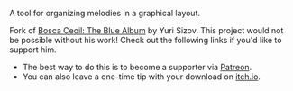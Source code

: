 A tool for organizing melodies in a graphical layout.

Fork of [Bosca Ceoil: The Blue Album](https://github.com/YuriSizov/boscaceoil-blue) by Yuri Sizov. This project would not be possible without his work! Check out the following links if you'd like to support him.

- The best way to do this is to become a supporter via [Patreon](https://www.patreon.com/YuriSizov).
- You can also leave a one-time tip with your download on [itch.io](https://yurisizov.itch.io/boscaceoil-blue).
